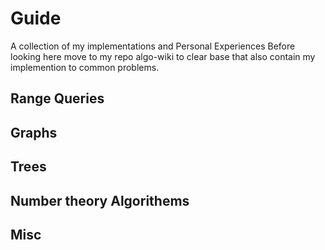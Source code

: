 # Guide
A collection of my implementations and Personal Experiences
Before looking here move to my repo algo-wiki to clear base that also contain my implemention to common problems.
## Range Queries
## Graphs
## Trees
## Number theory Algorithems
## Misc
